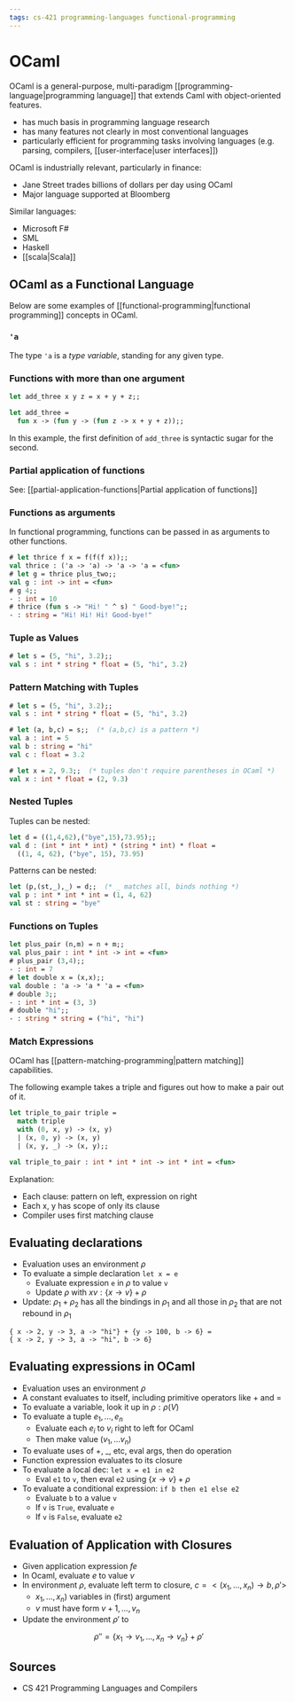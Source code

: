 ```yaml
---
tags: cs-421 programming-languages functional-programming
---
```


# OCaml

OCaml is a general-purpose, multi-paradigm [[programming-language|programming language]] that extends Caml with object-oriented features.

- has much basis in programming language research
- has many features not clearly in most conventional languages
- particularly efficient for programming tasks involving languages (e.g. parsing, compilers, [[user-interface|user interfaces]])

OCaml is industrially relevant, particularly in finance:

- Jane Street trades billions of dollars per day using OCaml
- Major language supported at Bloomberg

Similar languages:

- Microsoft F#
- SML
- Haskell
- [[scala|Scala]]

## OCaml as a Functional Language

Below are some examples of [[functional-programming|functional programming]] concepts in OCaml.

### `'a`

The type `'a` is a _type variable_, standing for any given type.

### Functions with more than one argument

```ocaml
let add_three x y z = x + y + z;;

let add_three =
  fun x -> (fun y -> (fun z -> x + y + z));;
```

In this example, the first definition of `add_three` is syntactic sugar for the second.

### Partial application of functions

See: [[partial-application-functions|Partial application of functions]]

### Functions as arguments

In functional programming, functions can be passed in as arguments to other functions.

```ocaml
# let thrice f x = f(f(f x));;
val thrice : ('a -> 'a) -> 'a -> 'a = <fun>
# let g = thrice plus_two;;
val g : int -> int = <fun>
# g 4;;
- : int = 10
# thrice (fun s -> "Hi! " ^ s) " Good-bye!";;
- : string = "Hi! Hi! Hi! Good-bye!"
```

### Tuple as Values

```ocaml
# let s = (5, "hi", 3.2);;
val s : int * string * float = (5, "hi", 3.2)
```

### Pattern Matching with Tuples

```ocaml
# let s = (5, "hi", 3.2);;
val s : int * string * float = (5, "hi", 3.2)

# let (a, b,c) = s;;  (* (a,b,c) is a pattern *)
val a : int = 5
val b : string = "hi"
val c : float = 3.2

# let x = 2, 9.3;;  (* tuples don't require parentheses in OCaml *)
val x : int * float = (2, 9.3)
```

### Nested Tuples

Tuples can be nested:

```ocaml
let d = ((1,4,62),("bye",15),73.95);;
val d : (int * int * int) * (string * int) * float =
  ((1, 4, 62), ("bye", 15), 73.95)
```

Patterns can be nested:

```ocaml
let (p,(st,_),_) = d;;  (* _ matches all, binds nothing *)
val p : int * int * int = (1, 4, 62)
val st : string = "bye"
```

### Functions on Tuples

```ocaml
let plus_pair (n,m) = n + m;;
val plus_pair : int * int -> int = <fun>
# plus_pair (3,4);;
- : int = 7
# let double x = (x,x);;
val double : 'a -> 'a * 'a = <fun>
# double 3;;
- : int * int = (3, 3)
# double "hi";;
- : string * string = ("hi", "hi")
```

### Match Expressions

OCaml has [[pattern-matching-programming|pattern matching]] capabilities.

The following example takes a triple and figures out how to make a pair out of it.

```ocaml
let triple_to_pair triple =
  match triple
  with (0, x, y) -> (x, y)
  | (x, 0, y) -> (x, y)
  | (x, y, _) -> (x, y);;

val triple_to_pair : int * int * int -> int * int = <fun>
```

Explanation:

- Each clause: pattern on left, expression on right
- Each x, y has scope of only its clause
- Compiler uses first matching clause

## Evaluating declarations

- Evaluation uses an environment $\rho$
- To evaluate a simple declaration `let x = e`
  - Evaluate expression `e` in $\rho$ to value `v`
  - Update $\rho$ with $x v : \{x \rightarrow v \} + \rho$
- Update: $\rho_1 + \rho_2$ has all the bindings in $\rho_1$ and all those in $\rho_2$ that are not rebound in $\rho_1$

```text
{ x -> 2, y -> 3, a -> "hi"} + {y -> 100, b -> 6} =
{ x -> 2, y -> 3, a -> "hi", b -> 6}
```

## Evaluating expressions in OCaml

- Evaluation uses an environment $\rho$
- A constant evaluates to itself, including primitive operators like + and =
- To evaluate a variable, look it up in $\rho: \rho(V)$
- To evaluate a tuple $e_1, ..., e_n$
  - Evaluate each $e_i$ to $v_i$ right to left for OCaml
  - Then make value $(v_1, ... v_n)$
- To evaluate uses of +, \_, etc, eval args, then do operation
- Function expression evaluates to its closure
- To evaluate a local dec: `let x = e1 in e2`
  - Eval `e1` to `v`, then eval `e2` using $\{x \rightarrow v\} + \rho$
- To evaluate a conditional expression: `if b then e1 else e2`
  - Evaluate `b` to a value `v`
  - If `v` is `True`, evaluate `e`
  - If `v` is `False`, evaluate `e2`

## Evaluation of Application with Closures

- Given application expression $f e$
- In Ocaml, evaluate $e$ to value $v$
- In environment $\rho$, evaluate left term to closure, $c = <(x_1,...,x_n) \rightarrow b, \rho'>$
  - $x_1,...,x_n)$ variables in (first) argument
  - $v$ must have form $v+1,...,v_n$
- Update the environment $\rho'$ to

$$
\rho'' = \{x_1 \rightarrow v_1,...,x_n \rightarrow v_n\} + \rho'
$$

## Sources

- CS 421 Programming Languages and Compilers
